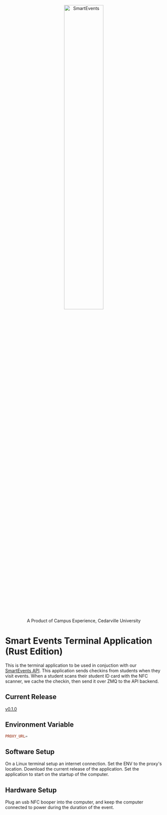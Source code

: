 <p align="center">
  <img src="https://user-images.githubusercontent.com/38381688/115948145-4e451080-a49a-11eb-8027-9db71f47618c.png" alt="SmartEvents" width="50%">
</p>
<p align="center">
  A Product of Campus Experience, Cedarville University
</p>

# Smart Events Terminal Application (Rust Edition)

This is the terminal application to be used in conjuction with our [SmartEvents API](https://github.com/CreativeSolutionsGroup/smart-events-api). This application sends checkins from students when they visit events. When a student scans their student ID card with the NFC scanner, we cache the checkin, then send it over ZMQ to the API backend.

## Current Release

[v0.1.0](https://github.com/CreativeSolutionsGroup/smart-events-rust-terminal/releases/tag/v0.1.0)

## Environment Variable

```toml
PROXY_URL=
```

## Software Setup

On a Linux terminal setup an internet connection. Set the ENV to the proxy's location. Download the current release of the application. Set the application to start on the startup of the computer.

## Hardware Setup

Plug an usb NFC booper into the computer, and keep the computer connected to power during the duration of the event.